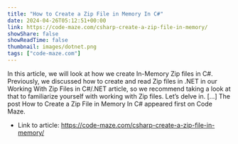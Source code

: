 ```yaml
---
title: "How to Create a Zip File in Memory In C#"
date: 2024-04-26T05:12:51+00:00
link: https://code-maze.com/csharp-create-a-zip-file-in-memory/
showShare: false
showReadTime: false
thumbnail: images/dotnet.png
tags: ["code-maze.com"]
---
```

In this article, we will look at how we create In-Memory Zip files in C#. Previously, we discussed how to create and read Zip files in .NET in our Working With Zip Files in C#/.NET article, so we recommend taking a look at that to familiarize yourself with working with Zip files. Let’s delve in. […]
The post How to Create a Zip File in Memory In C# appeared first on Code Maze.

- Link to article: https://code-maze.com/csharp-create-a-zip-file-in-memory/